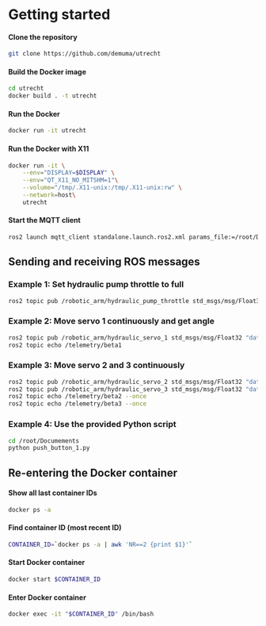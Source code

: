 # Getting started

#### Clone the repository
```bash
git clone https://github.com/demuma/utrecht
```

#### Build the Docker image
```bash
cd utrecht
docker build . -t utrecht
```

#### Run the Docker
```bash
docker run -it utrecht
```

#### Run the Docker with X11
```bash
docker run -it \
    --env="DISPLAY=$DISPLAY" \
    --env="QT_X11_NO_MITSHM=1"\
    --volume="/tmp/.X11-unix:/tmp/.X11-unix:rw" \
    --network=host\
    utrecht
```

#### Start the MQTT client
```bash
ros2 launch mqtt_client standalone.launch.ros2.xml params_file:=/root/Documents/bridge.yaml &
```

## Sending and receiving ROS messages
### Example 1: Set hydraulic pump throttle to full
```bash
ros2 topic pub /robotic_arm/hydraulic_pump_throttle std_msgs/msg/Float32 "data: 1200" -1
```

### Example 2: Move servo 1 continuously and get angle
```bash
ros2 topic pub /robotic_arm/hydraulic_servo_1 std_msgs/msg/Float32 "data: 1050" -1
ros2 topic echo /telemetry/beta1
```

### Example 3: Move servo 2 and 3 continuously
```bash
ros2 topic pub /robotic_arm/hydraulic_servo_2 std_msgs/msg/Float32 "data: 1050" -1
ros2 topic pub /robotic_arm/hydraulic_servo_3 std_msgs/msg/Float32 "data: 1050" -1
ros2 topic echo /telemetry/beta2 --once
ros2 topic echo /telemetry/beta3 --once
```

### Example 4: Use the provided Python script
```bash
cd /root/Documements
python push_button_1.py
```

## Re-entering the Docker container
#### Show all last container IDs
```bash
docker ps -a
```

#### Find container ID (most recent ID)
```bash
CONTAINER_ID=`docker ps -a | awk 'NR==2 {print $1}'`
```

#### Start Docker container
```bash
docker start $CONTAINER_ID
```

#### Enter Docker container
```bash
docker exec -it "$CONTAINER_ID" /bin/bash
```
